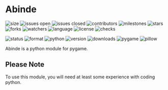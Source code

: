 # Abinde

![size](https://img.shields.io/github/languages/code-size/Abinde-Game-Dev/Abinde)
![issues open](https://img.shields.io/github/issues/Abinde-Game-Dev/Abinde)
![issues closed](https://img.shields.io/github/issues-closed/Abinde-Game-Dev/Abinde)
![contributors](https://img.shields.io/github/contributors/Abinde-Game-Dev/Abinde)
![milestones](https://img.shields.io/github/milestones/all/Abinde-Game-Dev/Abinde)
![stars](https://img.shields.io/github/stars/Abinde-Game-Dev/Abinde)
![forks](https://img.shields.io/github/forks/Abinde-Game-Dev/Abinde)
![watchers](https://img.shields.io/github/watchers/Abinde-Game-Dev/Abinde)
![language](https://img.shields.io/github/languages/top/Abinde-Game-Dev/Abinde)
![license](https://img.shields.io/github/license/Abinde-Game-Dev/Abinde)
![checks](https://img.shields.io/github/checks-status/Abinde-Game-Dev/Abinde/main)


![status](https://img.shields.io/pypi/status/Abinde)
![format](https://img.shields.io/pypi/format/Abinde)
![python](https://img.shields.io/pypi/pyversions/Abinde)
![version](https://img.shields.io/pypi/v/Abinde)
![downloads](https://img.shields.io/pypi/dd/Abinde)
![pygame](https://img.shields.io/github/pipenv/locked/dependency-version/Abinde-Game-Dev/Abinde/pygame)
![pillow](https://img.shields.io/github/pipenv/locked/dependency-version/Abinde-Game-Dev/Abinde/pillow)

Abinde is a python module for pygame.

## Please Note

To use this module, you will need at least some experience with coding python.
